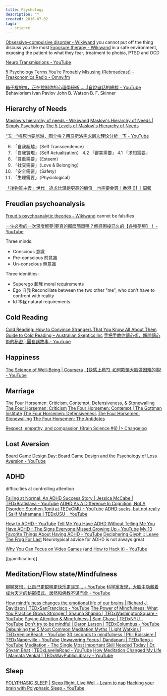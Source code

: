 ```yaml
---
title: Psychology
description: ""
created: 2016-07-02
tags:
  - science
---
```


[Obsessive–compulsive disorder - Wikiwand](http://www.wikiwand.com/en/Obsessive–compulsive_disorder) you cannot put off the thing discuss you the most
[Exposure therapy - Wikiwand](http://www.wikiwand.com/en/Exposure_therapy) in a safe environment, exposing the patient to what they fear; treatment to phobia, PTSD and OCD

[Neuro Transmissions - YouTube](https://www.youtube.com/channel/UCYLrBefhyp8YyI9VGPbghvw)

[5 Psychology Terms You’re Probably Misusing (Rebroadcast) - Freakonomics Radio - Omny.fm](https://omny.fm/shows/freakonomics-radio/5-psychology-terms-you-re-probably-misusing-ep-334)

[箱子裡的神，正在控制你的心理學秘術……|自說自話的總裁 - YouTube](https://www.youtube.com/watch?v=IV-1v9rCuvI)
Behaviorism
Ivan Pavlov
John B. Watson
B. F. Skinner

## Hierarchy of Needs

[Maslow's hierarchy of needs - Wikiwand](https://www.wikiwand.com/en/Maslow%27s_hierarchy_of_needs)
[Maslow's Hierarchy of Needs | Simply Psychology](https://www.simplypsychology.org/maslow.html)
[The 5 Levels of Maslow's Hierarchy of Needs](https://www.verywellmind.com/what-is-maslows-hierarchy-of-needs-4136760)

[“五一”挤死也要旅游，图个啥？用马斯洛需求层次理论分析一下 - YouTube](https://www.youtube.com/watch?v=3hIqEis4d9I)

6. 「自我超越」（Self Transcendence）
7. 「自我實現」（Self Actualization）
   4.2 「審美需要」
   4.1 「求知需要」
8. 「尊重需要」（Esteem）
9. 「社交需要」（Love & Belonging）
10. 「安全需要」（Safety）
11. 「生理需要」（Physiological）

[「後物質主義」世代　追求比溫飽更高的價值　也需要金錢｜香港 01 ｜周報](https://www.hk01.com/%E5%91%A8%E5%A0%B1/360043/)

## Freudian psychoanalysis

[Freud's psychoanalytic theories - Wikiwand](https://www.wikiwand.com/en/Freud%27s_psychoanalytic_theories) cannot be falsifies

[一生必看的一次深度解夢|夢真的那麽簡單嗎？解惑困擾已久的【各種夢境】！ - YouTube](https://www.youtube.com/watch?v=QKYt6o4QoKI)

Three minds:

- Conscious 意識
- Pre-conscious 前意識
- Un-conscious 無意識

Three identities:

- Superego 超我
  moral requirements
- Ego 自我
  Reconciliate between the two other "me", who don't have to confront with reality
- Id 本我
  natural requirements

## Cold Reading

[Cold Reading: How to Convince Strangers That You Know All About Them](http://www.skepdic.com/Hyman_cold_reading.htm)
[Guide to Cold Reading – Australian Skeptics Inc](https://www.skeptics.com.au/resources/articles/guide-to-cold-reading-ray-hyman/)
[手把手教你讀心術，解開讀心術的秘密 | 團長講故事 - YouTube](https://www.youtube.com/watch?v=fEa6XX9paRk)

## Happiness

[The Science of Well-Being | Coursera](https://www.coursera.org/learn/the-science-of-well-being?)
[【快感上瘾?】如何欺骗大脑做困难的事! - YouTube](https://www.youtube.com/watch?v=ymZ_NzZHaQM)

## Marriage

[The Four Horsemen: Criticism, Contempt, Defensiveness, & Stonewalling](https://www.gottman.com/blog/the-four-horsemen-recognizing-criticism-contempt-defensiveness-and-stonewalling/)
[The Four Horsemen: Criticism](https://www.gottman.com/blog/the-four-horsemen-criticism/)
[The Four Horsemen: Contempt | The Gottman Institute](https://www.gottman.com/blog/the-four-horsemen-contempt/)
[The Four Horsemen: Defensiveness](https://www.gottman.com/blog/the-four-horsemen-defensiveness/)
[The Four Horsemen: Stonewalling](https://www.gottman.com/blog/the-four-horsemen-stonewalling/)
[The Four Horsemen: The Antidotes](https://www.gottman.com/blog/the-four-horsemen-the-antidotes/)

[Respect, empathy, and compassion (Brain Science #6) |> Changelog](https://changelog.com/brainscience/6)

## Lost Aversion

[Board Game Design Day: Board Game Design and the Psychology of Loss Aversion - YouTube](https://www.youtube.com/watch?v=F_1YcCcBVfY)

## ADHD

difficulties at controlling attention

[Failing at Normal: An ADHD Success Story | Jessica McCabe | TEDxBratislava - YouTube](https://www.youtube.com/watch?v=JiwZQNYlGQI)
[ADHD As A Difference In Cognition, Not A Disorder: Stephen Tonti at TEDxCMU - YouTube](https://www.youtube.com/watch?v=uU6o2_UFSEY)
[ADHD sucks, but not really | Salif Mahamane | TEDxUSU - YouTube](https://www.youtube.com/watch?v=fWCocjh5aK0)

[How to ADHD - YouTube](https://www.youtube.com/channel/UC-nPM1_kSZf91ZGkcgy_95Q)
[Tell Me You Have ADHD Without Telling Me You Have ADHD - The Signs Everyone Missed Growing Up - YouTube](https://www.youtube.com/watch?v=DbeeWRcHgN0)
[My 10 Favorite Things About Having ADHD - YouTube](https://www.youtube.com/watch?v=wFCKa9CVzGU)
[Deciphering Glyph :: Leave The Frog For Last](https://blog.glyph.im/2022/05/leave-the-frog-for-last.html) Neurotypical advice for ADHD is not always great

[Why You Can Focus on Video Games (and How to Hack it) - YouTube](https://www.youtube.com/watch?v=R634ytgt7fw)

[[gamification]]

## Meditation/Flow state/Mindfulness

[聊聊冥想，让自己更聪明更快乐更淡定… - YouTube](https://www.youtube.com/watch?v=wu-tBDhmkB4)
[科学家发现，大脑中隐藏着成为天才的秘密模式，居然和佛教不谋而合 - YouTube](https://www.youtube.com/watch?v=vl2nJMcPX6A)

[How mindfulness changes the emotional life of our brains | Richard J. Davidson | TEDxSanFrancisco - YouTube](https://www.youtube.com/watch?v=7CBfCW67xT8)
[The Power of Mindfulness: What You Practice Grows Stronger | Shauna Shapiro | TEDxWashingtonSquare - YouTube](https://www.youtube.com/watch?v=IeblJdB2-Vo)
[Paying Attention & Mindfulness | Sam Chase | TEDxNYU - YouTube](https://www.youtube.com/watch?v=kNfKCM92OWM)
[Don’t try to be mindful | Daron Larson | TEDxColumbus - YouTube](https://www.youtube.com/watch?v=Ze6t34_p-84)
[Debunking the 5 Most Common Meditation Myths | Light Watkins | TEDxVeniceBeach - YouTube](https://www.youtube.com/watch?v=Xco3UjLLvGo)
[30 seconds to mindfulness | Phil Boissiere | TEDxNaperville - YouTube](https://www.youtube.com/watch?v=ad7HqXEc2Sc)
[Unwavering Focus | Dandapani | TEDxReno - YouTube](https://www.youtube.com/watch?v=4O2JK_94g3Y)
[Meditation - The Single Most Important Skill Needed Today | Dr. Shyam Bhat | TEDxLavelleRoad - YouTube](https://www.youtube.com/watch?v=RZrdUuEARXA)
[How Meditation Changed My Life | Mamata Venkat | TEDxWayPublicLibrary - YouTube](https://www.youtube.com/watch?v=snkr-1C2e7U)

## Sleep

[POLYPHASIC SLEEP | Sleep Right, Live Well - Learn to nap](https://www.polyphasic.net/)
[Hacking your brain with Polyphasic Sleep - YouTube](https://www.youtube.com/watch?v%3DOuizzRCALCU)
